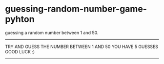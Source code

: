 # guessing-random-number-game-pyhton
guessing a random number between 1 and 50.


****************************
TRY AND GUESS THE NUMBER BETWEEN 1 AND 50 
YOU HAVE 5 GUESSES 
GOOD LUCK :)
****************************
